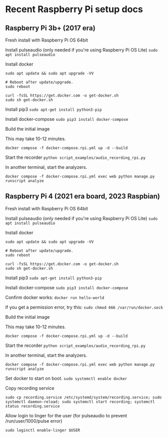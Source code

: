# Recent Raspberry Pi setup docs


## Raspberry Pi 3b+ (2017 era)

Fresh install with Raspberry Pi OS 64bit

Install pulseaudio (only needed if you're using Raspberry Pi OS Lite)
`sudo apt install pulseaudio`

Install docker
```
sudo apt update && sudo apt upgrade -VV

# Reboot after update/upgrade.
sudo reboot

curl -fsSL https://get.docker.com -o get-docker.sh
sudo sh get-docker.sh

```

Install pip3
`sudo apt-get install python3-pip`

Install docker-compose
`sudo pip3 install docker-compose`


Build the initial image

This may take 10-12 minutes.

`docker compose -f docker-compose.rpi.yml up -d --build`


Start the recorder
`python script_examples/audio_recording_rpi.py`

In another terminal, start the analyzers.

`docker compose -f docker-compose.rpi.yml exec web python manage.py runscript analyze`



## Raspberry Pi 4 (2021 era board, 2023 Raspbian)

Fresh install with Raspberry Pi OS 64bit

Install pulseaudio (only needed if you're using Raspberry Pi OS Lite)
`sudo apt install pulseaudio`

Install docker
```
sudo apt update && sudo apt upgrade -VV

# Reboot after update/upgrade.
sudo reboot

curl -fsSL https://get.docker.com -o get-docker.sh
sudo sh get-docker.sh

```

Install pip3
`sudo apt-get install python3-pip`

Install docker-compose
`sudo pip3 install docker-compose`

Confirm docker works:
`docker run hello-world`

If you get a permission error, try this:
`sudo chmod 666 /var/run/docker.sock`

Build the initial image

This may take 10-12 minutes.

`docker compose -f docker-compose.rpi.yml up -d --build`


Start the recorder
`python script_examples/audio_recording_rpi.py`

In another terminal, start the analyzers.

`docker compose -f docker-compose.rpi.yml exec web python manage.py runscript analyze`

Set docker to start on boot.
`sudo systemctl enable docker`

Copy recording service

`sudo cp recording.service /etc/systemd/system/recording.service; sudo systemctl daemon-reload; sudo systemctl start recording; systemctl status recording.service`

Allow login to linger for the user (for pulseaudio to prevent /run/user/1000/pulse error)

`sudo loginctl enable-linger $USER`
